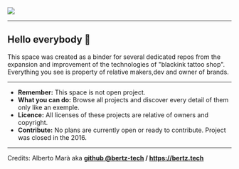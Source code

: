 
<img src="https://raw.githubusercontent.com/black-ink-tattoo/open-depot/main/mockups/sito.jpg">

---

## Hello everybody 🎉
This space was created as a binder for several dedicated repos from the expansion and improvement of the  technologies of "blackink tattoo shop". Everything you see is property of relative makers,dev and owner of brands.

---
- <b>Remember:</b> This space is not open project.
- <b>What you can do:</b> Browse all projects and discover every detail of them only like an exemple.
- <b>Licence:</b> All licenses of these projects are relative of owners and copyright.
- <b>Contribute:</b> No plans are currently open or ready to contribute. Project was closed in the 2016.
---

<span>Credits: </span>Alberto Marà aka <b><a href="https://github.com/bertz-tech">github @bertz-tech</a> / <a href="https://bertz.tech">https://bertz.tech</a></b>
